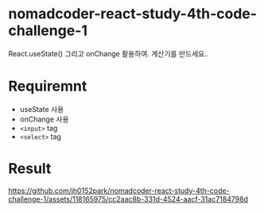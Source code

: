 # nomadcoder-react-study-4th-code-challenge-1
React.useState() 그리고 onChange 활용하여. 계산기를 만드세요..

# Requiremnt 

- useState 사용
- onChange 사용
- `<input>` tag
- `<select>` tag

# Result

https://github.com/jh0152park/nomadcoder-react-study-4th-code-challenge-1/assets/118165975/cc2aac8b-331d-4524-aacf-31ac7184798d

